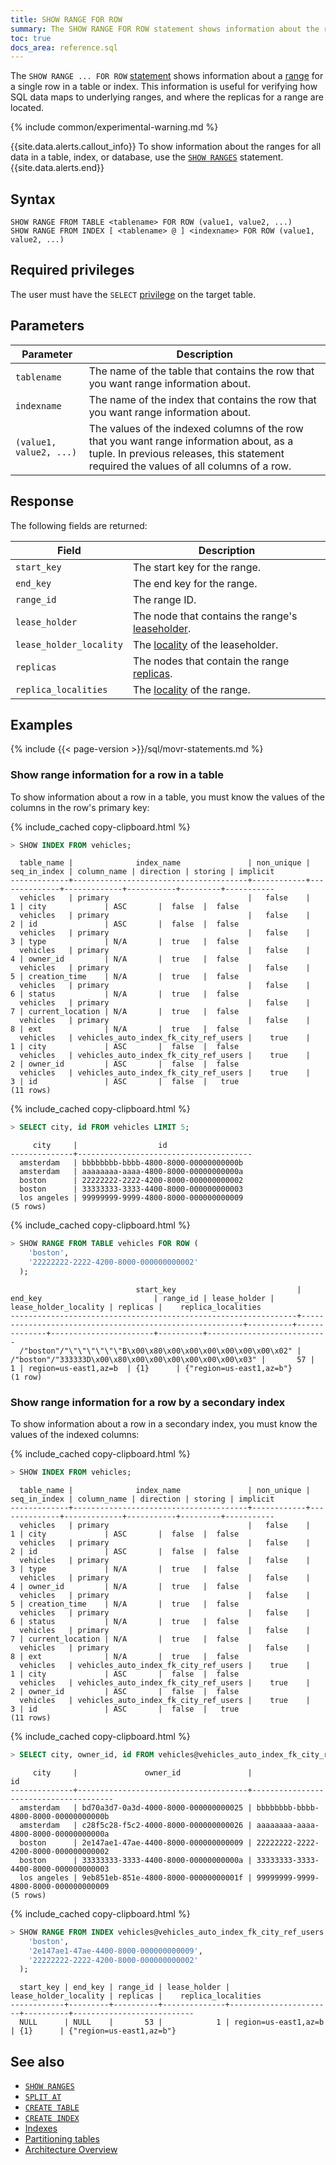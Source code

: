 ```yaml
---
title: SHOW RANGE FOR ROW
summary: The SHOW RANGE FOR ROW statement shows information about the range for a single row.
toc: true
docs_area: reference.sql
---
```


The `SHOW RANGE ... FOR ROW` [statement](sql-statements.html) shows information about a [range](architecture/overview.html#architecture-range) for a single row in a table or index. This information is useful for verifying how SQL data maps to underlying ranges, and where the replicas for a range are located.

{% include common/experimental-warning.md %}

{{site.data.alerts.callout_info}}
To show information about the ranges for all data in a table, index, or database, use the [`SHOW RANGES`](show-ranges.html) statement.
{{site.data.alerts.end}}

## Syntax

~~~
SHOW RANGE FROM TABLE <tablename> FOR ROW (value1, value2, ...)
SHOW RANGE FROM INDEX [ <tablename> @ ] <indexname> FOR ROW (value1, value2, ...)
~~~

## Required privileges

The user must have the `SELECT` [privilege](security-reference/authorization.html#managing-privileges) on the target table.

## Parameters

Parameter | Description
----------|------------
`tablename` | The name of the table that contains the row that you want range information about.
`indexname` | The name of the index that contains the row that you want range information about.
`(value1, value2, ...)` |  The values of the indexed columns of the row that you want range information about, as a tuple. In previous releases, this statement required the values of all columns of a row.

## Response

The following fields are returned:

Field | Description
------|------------
`start_key` | The start key for the range.
`end_key` | The end key for the range.
`range_id` | The range ID.
`lease_holder` | The node that contains the range's [leaseholder](architecture/overview.html#architecture-leaseholder).
`lease_holder_locality` | The [locality](cockroach-start.html#locality) of the leaseholder.
`replicas` | The nodes that contain the range [replicas](architecture/overview.html#architecture-replica).
`replica_localities` | The [locality](cockroach-start.html#locality) of the range.

## Examples

{% include {{< page-version >}}/sql/movr-statements.md %}

### Show range information for a row in a table

To show information about a row in a table, you must know the values of the columns in the row's primary key:

{% include_cached copy-clipboard.html %}
~~~ sql
> SHOW INDEX FROM vehicles;
~~~

~~~
  table_name |              index_name               | non_unique | seq_in_index | column_name | direction | storing | implicit
-------------+---------------------------------------+------------+--------------+-------------+-----------+---------+-----------
  vehicles   | primary                               |   false    |            1 | city             | ASC       |  false  |  false
  vehicles   | primary                               |   false    |            2 | id               | ASC       |  false  |  false
  vehicles   | primary                               |   false    |            3 | type             | N/A       |  true   |  false
  vehicles   | primary                               |   false    |            4 | owner_id         | N/A       |  true   |  false
  vehicles   | primary                               |   false    |            5 | creation_time    | N/A       |  true   |  false
  vehicles   | primary                               |   false    |            6 | status           | N/A       |  true   |  false
  vehicles   | primary                               |   false    |            7 | current_location | N/A       |  true   |  false
  vehicles   | primary                               |   false    |            8 | ext              | N/A       |  true   |  false
  vehicles   | vehicles_auto_index_fk_city_ref_users |    true    |            1 | city             | ASC       |  false  |  false
  vehicles   | vehicles_auto_index_fk_city_ref_users |    true    |            2 | owner_id         | ASC       |  false  |  false
  vehicles   | vehicles_auto_index_fk_city_ref_users |    true    |            3 | id               | ASC       |  false  |   true
(11 rows)
~~~

{% include_cached copy-clipboard.html %}
~~~ sql
> SELECT city, id FROM vehicles LIMIT 5;
~~~

~~~
     city     |                  id
--------------+---------------------------------------
  amsterdam   | bbbbbbbb-bbbb-4800-8000-00000000000b
  amsterdam   | aaaaaaaa-aaaa-4800-8000-00000000000a
  boston      | 22222222-2222-4200-8000-000000000002
  boston      | 33333333-3333-4400-8000-000000000003
  los angeles | 99999999-9999-4800-8000-000000000009
(5 rows)
~~~

{% include_cached copy-clipboard.html %}
~~~ sql
> SHOW RANGE FROM TABLE vehicles FOR ROW (
    'boston',
    '22222222-2222-4200-8000-000000000002'
  );
~~~

~~~
                            start_key                           |                         end_key                         | range_id | lease_holder | lease_holder_locality | replicas |    replica_localities
----------------------------------------------------------------+---------------------------------------------------------+----------+--------------+-----------------------+----------+---------------------------
  /"boston"/"\"\"\"\"\"\"B\x00\x80\x00\x00\x00\x00\x00\x00\x02" | /"boston"/"333333D\x00\x80\x00\x00\x00\x00\x00\x00\x03" |       57 |            1 | region=us-east1,az=b  | {1}      | {"region=us-east1,az=b"}
(1 row)
~~~

### Show range information for a row by a secondary index

To show information about a row in a secondary index, you must know the values of the indexed columns:

{% include_cached copy-clipboard.html %}
~~~ sql
> SHOW INDEX FROM vehicles;
~~~

~~~
  table_name |              index_name               | non_unique | seq_in_index | column_name | direction | storing | implicit
-------------+---------------------------------------+------------+--------------+-------------+-----------+---------+-----------
  vehicles   | primary                               |   false    |            1 | city             | ASC       |  false  |  false
  vehicles   | primary                               |   false    |            2 | id               | ASC       |  false  |  false
  vehicles   | primary                               |   false    |            3 | type             | N/A       |  true   |  false
  vehicles   | primary                               |   false    |            4 | owner_id         | N/A       |  true   |  false
  vehicles   | primary                               |   false    |            5 | creation_time    | N/A       |  true   |  false
  vehicles   | primary                               |   false    |            6 | status           | N/A       |  true   |  false
  vehicles   | primary                               |   false    |            7 | current_location | N/A       |  true   |  false
  vehicles   | primary                               |   false    |            8 | ext              | N/A       |  true   |  false
  vehicles   | vehicles_auto_index_fk_city_ref_users |    true    |            1 | city             | ASC       |  false  |  false
  vehicles   | vehicles_auto_index_fk_city_ref_users |    true    |            2 | owner_id         | ASC       |  false  |  false
  vehicles   | vehicles_auto_index_fk_city_ref_users |    true    |            3 | id               | ASC       |  false  |   true
(11 rows)
~~~

{% include_cached copy-clipboard.html %}
~~~ sql
> SELECT city, owner_id, id FROM vehicles@vehicles_auto_index_fk_city_ref_users LIMIT 5;
~~~

~~~
     city     |               owner_id               |                  id
--------------+--------------------------------------+---------------------------------------
  amsterdam   | bd70a3d7-0a3d-4000-8000-000000000025 | bbbbbbbb-bbbb-4800-8000-00000000000b
  amsterdam   | c28f5c28-f5c2-4000-8000-000000000026 | aaaaaaaa-aaaa-4800-8000-00000000000a
  boston      | 2e147ae1-47ae-4400-8000-000000000009 | 22222222-2222-4200-8000-000000000002
  boston      | 33333333-3333-4400-8000-00000000000a | 33333333-3333-4400-8000-000000000003
  los angeles | 9eb851eb-851e-4800-8000-00000000001f | 99999999-9999-4800-8000-000000000009
(5 rows)
~~~

{% include_cached copy-clipboard.html %}
~~~ sql
> SHOW RANGE FROM INDEX vehicles@vehicles_auto_index_fk_city_ref_users FOR ROW (
    'boston',
    '2e147ae1-47ae-4400-8000-000000000009',
    '22222222-2222-4200-8000-000000000002'
  );
~~~

~~~
  start_key | end_key | range_id | lease_holder | lease_holder_locality | replicas |    replica_localities
------------+---------+----------+--------------+-----------------------+----------+---------------------------
  NULL      | NULL    |       53 |            1 | region=us-east1,az=b  | {1}      | {"region=us-east1,az=b"}
~~~

## See also

- [`SHOW RANGES`](show-ranges.html)
- [`SPLIT AT`](split-at.html)
- [`CREATE TABLE`](create-table.html)
- [`CREATE INDEX`](create-index.html)
- [Indexes](indexes.html)
- [Partitioning tables](partitioning.html)
- [Architecture Overview](architecture/overview.html)
